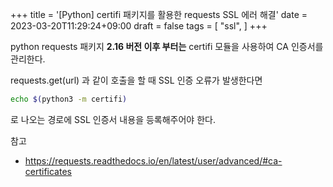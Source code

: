 +++
title = '[Python] certifi 패키지를 활용한 requests SSL 에러 해결'
date = 2023-03-20T11:29:24+09:00
draft = false
tags = [
    "ssl",
]
+++

python requests 패키지 **2.16 버전 이후 부터는** certifi 모듈을 사용하여 CA 인증서를 관리한다.

requests.get(url) 과 같이 호출을 할 때 SSL 인증 오류가 발생한다면 
```bash
echo $(python3 -m certifi)
```
로 나오는 경로에 SSL 인증서 내용을 등록해주어야 한다.

참고
- https://requests.readthedocs.io/en/latest/user/advanced/#ca-certificates 